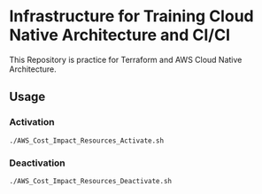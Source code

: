 # Infrastructure for Training Cloud Native Architecture and CI/CI

This Repository is practice for Terraform and AWS Cloud Native Architecture.

## Usage

### Activation

`./AWS_Cost_Impact_Resources_Activate.sh`

### Deactivation

`./AWS_Cost_Impact_Resources_Deactivate.sh`

